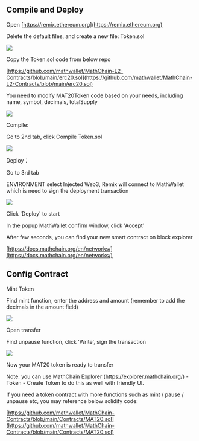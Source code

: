 ## Compile and Deploy

Open [https://remix.ethereum.org](https://remix.ethereum.org)

Delete the default files, and create a new file: Token.sol

![](http://qiniu.eth.fm/2020-11-06-16046499469366.jpg)

Copy the Token.sol code from below repo

[https://github.com/mathwallet/MathChain-L2-Contracts/blob/main/erc20.sol](https://github.com/mathwallet/MathChain-L2-Contracts/blob/main/erc20.sol)

You need to modify MAT20Token code based on your needs, including name, symbol, decimals, totalSupply

![](http://qiniu.eth.fm/2020-11-06-16046500570434.jpg)

Compile:

Go to 2nd tab, click Compile Token.sol

![](http://qiniu.eth.fm/2020-11-06-16046501720182.jpg)

Deploy：

Go to 3rd tab

ENVIRONMENT select Injected Web3, Remix will connect to MathWallet which is need to sign the deployment transaction

![](http://qiniu.eth.fm/2020-11-06-16046502362638.jpg)

Click 'Deploy' to start

In the popup MathWallet confirm window, click 'Accept'

After few seconds, you can find your new smart contract on block explorer

[https://docs.mathchain.org/en/networks/](https://docs.mathchain.org/en/networks/)

## Config Contract

Mint Token

Find mint function, enter the address and amount (remember to add the decimals in the amount field)

![](http://qiniu.eth.fm/2020-11-06-16046508859398.jpg)

Open transfer

Find unpause function, click 'Write', sign the transaction

![](http://qiniu.eth.fm/2020-11-06-16046510225935.jpg)

Now your MAT20 token is ready to transfer

Note: you can use MathChain Explorer (https://explorer.mathchain.org/) - Token - Create Token to do this as well with friendly UI.

If you need a token contract with more functions such as mint / pause / unpause etc, you may reference below solidity code:

[https://github.com/mathwallet/MathChain-Contracts/blob/main/Contracts/MAT20.sol](https://github.com/mathwallet/MathChain-Contracts/blob/main/Contracts/MAT20.sol)

